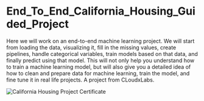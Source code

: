 # End_To_End_California_Housing_Guided_Project
Here we will work on an end-to-end machine learning project. We will start from loading the data, visualizing it, fill in the missing values, create pipelines, handle categorical variables, train models based on that data, and finally predict using that model.  This will not only help you understand how to train a machine learning model, but will also give you a detailed idea of how to clean and prepare data for machine learning, train the model, and fine tune it in real life projects. A project from CLoudxLabs. 

![California Housing Project Certificate](https://user-images.githubusercontent.com/92649182/156878868-d81e7ba0-547a-40a2-aac0-dd68a4194e8d.png)
